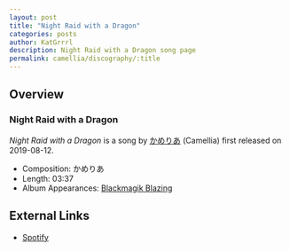 ```yaml
---
layout: post
title: "Night Raid with a Dragon"
categories: posts
author: KatGrrrl
description: Night Raid with a Dragon song page
permalink: camellia/discography/:title
---
```


## Overview

### Night Raid with a Dragon

*Night Raid with a Dragon* is a song by [かめりあ](/camellia) (Camellia) first released on 2019-08-12.

* Composition: かめりあ
* Length: 03:37
* Album Appearances: [Blackmagik Blazing](<{% link postsInclude/_posts/camellia/albums/Blackmagik-Blazing/2023-12-21-Blackmagik-Blazing.md %}>)

## External Links

* [Spotify](https://open.spotify.com/track/0SSBFh1Xmzu4IvSIJNEYmV?si=d2604448fe8742e2)
